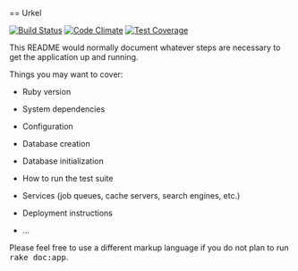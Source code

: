 == Urkel

[![Build Status](https://travis-ci.org/mokhan/urkel-api.svg?branch=master)](https://travis-ci.org/mokhan/urkel-api)
[![Code Climate](https://codeclimate.com/github/mokhan/urkel-api/badges/gpa.svg)](https://codeclimate.com/github/mokhan/urkel-api)
[![Test Coverage](https://codeclimate.com/github/mokhan/urkel-api/badges/coverage.svg)](https://codeclimate.com/github/mokhan/urkel-api)

This README would normally document whatever steps are necessary to get the
application up and running.

Things you may want to cover:

* Ruby version

* System dependencies

* Configuration

* Database creation

* Database initialization

* How to run the test suite

* Services (job queues, cache servers, search engines, etc.)

* Deployment instructions

* ...


Please feel free to use a different markup language if you do not plan to run
<tt>rake doc:app</tt>.
